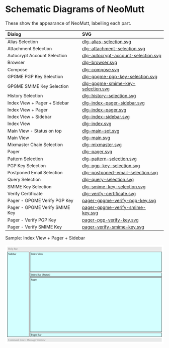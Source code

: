 # Schematic Diagrams of NeoMutt

These show the appearance of NeoMutt, labelling each part.

| Dialog                         | SVG                                                                        |
| :----------------------------- | :------------------------------------------------------------------------- |
| Alias Selection                | [dlg-alias-selection.svg](dlg-alias-selection.svg)                         |
| Attachment Selection           | [dlg-attachment-selection.svg](dlg-attachment-selection.svg)               |
| Autocrypt Account Selection    | [dlg-autocrypt-account-selection.svg](dlg-autocrypt-account-selection.svg) |
| Browser                        | [dlg-browser.svg](dlg-browser.svg)                                         |
| Compose                        | [dlg-compose.svg](dlg-compose.svg)                                         |
| GPGME PGP Key Selection        | [dlg-gpgme-pgp-key-selection.svg](dlg-gpgme-pgp-key-selection.svg)         |
| GPGME SMIME Key Selection      | [dlg-gpgme-smime-key-selection.svg](dlg-gpgme-smime-key-selection.svg)     |
| History Selection              | [dlg-history-selection.svg](dlg-history-selection.svg)                     |
| Index View + Pager + Sidebar   | [dlg-index-pager-sidebar.svg](dlg-index-pager-sidebar.svg)                 |
| Index View + Pager             | [dlg-index-pager.svg](dlg-index-pager.svg)                                 |
| Index View + Sidebar           | [dlg-index-sidebar.svg](dlg-index-sidebar.svg)                             |
| Index View                     | [dlg-index.svg](dlg-index.svg)                                             |
| Main View - Status on top      | [dlg-main-sot.svg](dlg-main-sot.svg)                                       |
| Main View                      | [dlg-main.svg](dlg-main.svg)                                               |
| Mixmaster Chain Selection      | [dlg-mixmaster.svg](dlg-mixmaster.svg)                                     |
| Pager                          | [dlg-pager.svg](dlg-pager.svg)                                             |
| Pattern Selection              | [dlg-pattern-selection.svg](dlg-pattern-selection.svg)                     |
| PGP Key Selection              | [dlg-pgp-key-selection.svg](dlg-pgp-key-selection.svg)                     |
| Postponed Email Selection      | [dlg-postponed-email-selection.svg](dlg-postponed-email-selection.svg)     |
| Query Selection                | [dlg-query-selection.svg](dlg-query-selection.svg)                         |
| SMIME Key Selection            | [dlg-smime-key-selection.svg](dlg-smime-key-selection.svg)                 |
| Verify Certificate             | [dlg-verify-certificate.svg](dlg-verify-certificate.svg)                   |
| Pager - GPGME Verify PGP Key   | [pager-gpgme-verify-pgp-key.svg](pager-gpgme-verify-pgp-key.svg)           |
| Pager - GPGME Verify SMIME Key | [pager-gpgme-verify-smime-key.svg](pager-gpgme-verify-smime-key.svg)       |
| Pager - Verify PGP Key         | [pager-pgp-verify-key.svg](pager-pgp-verify-key.svg)                       |
| Pager - Verify SMIME Key       | [pager-verify-smime-key.svg](pager-verify-smime-key.svg)                   |

Sample: Index View + Pager + Sidebar

![dlg-index-pager-sidebar.svg](dlg-index-pager-sidebar.svg)

